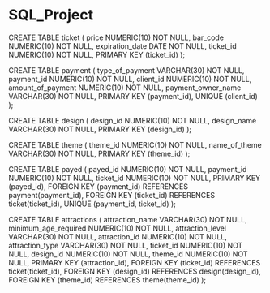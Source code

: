# SQL_Project
CREATE TABLE ticket
(
  price NUMERIC(10) NOT NULL,
  bar_code NUMERIC(10) NOT NULL,
  expiration_date DATE NOT NULL,
  ticket_id NUMERIC(10) NOT NULL,
  PRIMARY KEY (ticket_id)
);

CREATE TABLE payment
(
  type_of_payment VARCHAR(30) NOT NULL,
  payment_id NUMERIC(10) NOT NULL,
  client_id NUMERIC(10) NOT NULL,
  amount_of_payment NUMERIC(10) NOT NULL,
  payment_owner_name VARCHAR(30) NOT NULL,
  PRIMARY KEY (payment_id),
  UNIQUE (client_id)
);

CREATE TABLE design
(
  design_id NUMERIC(10) NOT NULL,
  design_name VARCHAR(30) NOT NULL,
  PRIMARY KEY (design_id)
);

CREATE TABLE theme
(
  theme_id NUMERIC(10) NOT NULL,
  name_of_theme VARCHAR(30) NOT NULL,
  PRIMARY KEY (theme_id)
);

CREATE TABLE payed
(
  payed_id NUMERIC(10) NOT NULL,
  payment_id NUMERIC(10) NOT NULL,
  ticket_id NUMERIC(10) NOT NULL,
  PRIMARY KEY (payed_id),
  FOREIGN KEY (payment_id) REFERENCES payment(payment_id),
  FOREIGN KEY (ticket_id) REFERENCES ticket(ticket_id),
  UNIQUE (payment_id, ticket_id)
);

CREATE TABLE attractions
(
  attraction_name VARCHAR(30) NOT NULL,
  minimum_age_required NUMERIC(10) NOT NULL,
  attraction_level VARCHAR(30) NOT NULL,
  attraction_id NUMERIC(10) NOT NULL,
  attraction_type VARCHAR(30) NOT NULL,
  ticket_id NUMERIC(10) NOT NULL,
  design_id NUMERIC(10) NOT NULL,
  theme_id NUMERIC(10) NOT NULL,
  PRIMARY KEY (attraction_id),
  FOREIGN KEY (ticket_id) REFERENCES ticket(ticket_id),
  FOREIGN KEY (design_id) REFERENCES design(design_id),
  FOREIGN KEY (theme_id) REFERENCES theme(theme_id)
);
